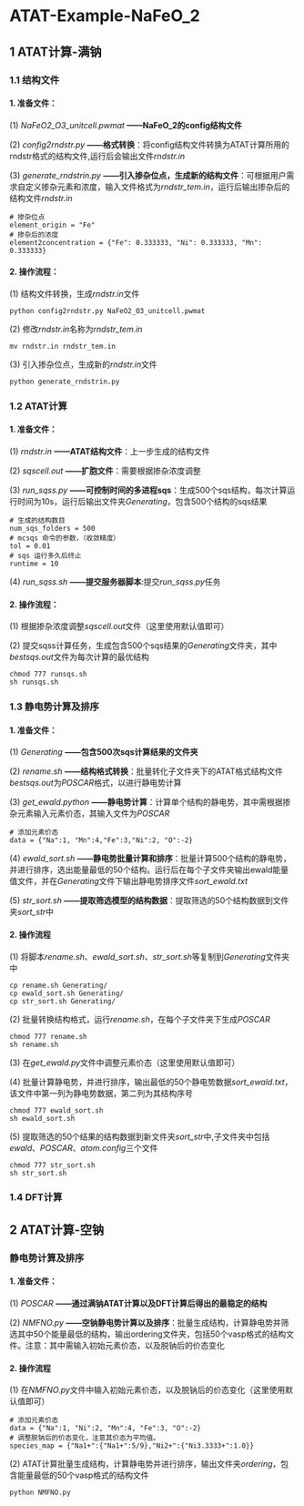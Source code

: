 

# ATAT-Example-NaFeO_2
## 1 ATAT计算-满钠
### 1.1 结构文件


#### 1. 准备文件：

(1) *NaFeO2_O3_unitcell.pwmat*
**——NaFeO_2的config结构文件**

(2) *config2rndstr.py*
**——格式转换**：将config结构文件转换为ATAT计算所用的rndstr格式的结构文件,运行后会输出文件*rndstr.in*

(3) *generate_rndstrin.py*
**——引入掺杂位点，生成新的结构文件**：可根据用户需求自定义掺杂元素和浓度，输入文件格式为*rndstr_tem.in*，运行后输出掺杂后的结构文件*rndstr.in*
```
# 掺杂位点
element_origin = "Fe"
# 掺杂后的浓度
element2concentration = {"Fe": 0.333333, "Ni": 0.333333, "Mn": 0.333333}
```

#### 2. 操作流程：

(1) 结构文件转换，生成*rndstr.in*文件
```
python config2rndstr.py NaFeO2_O3_unitcell.pwmat
```
(2) 修改*rndstr.in*名称为*rndstr_tem.in*
```
mv rndstr.in rndstr_tem.in
```
(3) 引入掺杂位点，生成新的*rndstr.in*文件
```
python generate_rndstrin.py
```

### 1.2 ATAT计算

#### 1. 准备文件：

(1) *rndstr.in*
**——ATAT结构文件**：上一步生成的结构文件

(2) *sqscell.out*
**——扩胞文件**：需要根据掺杂浓度调整

(3) *run_sqss.py*
**——可控制时间的多进程sqs**：生成500个sqs结构，每次计算运行时间为10s，运行后输出文件夹*Generating*，包含500个结构的sqs结果

```
# 生成的结构数目
num_sqs_folders = 500
# mcsqs 命令的参数，（收敛精度）
tol = 0.01       
# sqs 运行多久后终止
runtime = 10    
```
(4) *run_sqss.sh*
**——提交服务器脚本**:提交*run_sqss.py*任务

#### 2. 操作流程：

(1) 根据掺杂浓度调整*sqscell.out*文件（这里使用默认值即可）

(2) 提交sqss计算任务，生成包含500个sqs结果的*Generating*文件夹，其中*bestsqs.out*文件为每次计算的最优结构
```
chmod 777 runsqs.sh
sh runsqs.sh
```
### 1.3 静电势计算及排序

#### 1. 准备文件：

(1) *Generating*
**——包含500次sqs计算结果的文件夹**

(2) *rename.sh*
**——结构格式转换**：批量转化子文件夹下的ATAT格式结构文件*bestsqs.out*为*POSCAR*格式，以进行静电势计算

(3) *get_ewald.python*
**——静电势计算**：计算单个结构的静电势，其中需根据掺杂元素输入元素价态，其输入文件为*POSCAR*
```
# 添加元素价态
data = {"Na":1, "Mn":4,"Fe":3,"Ni":2, "O":-2}
```
(4) *ewald_sort.sh*
**——静电势批量计算和排序**：批量计算500个结构的静电势，并进行排序，选出能量最低的50个结构。运行后在每个子文件夹输出ewald能量值文件，并在*Generating*文件下输出静电势排序文件*sort_ewald.txt*

(5) *str_sort.sh*
**——提取筛选模型的结构数据**：提取筛选的50个结构数据到文件夹*sort_str*中

#### 2. 操作流程

(1) 将脚本*rename.sh*、*ewald_sort.sh*、*str_sort.sh*等复制到*Generating*文件夹中
```
cp rename.sh Generating/
cp ewald_sort.sh Generating/
cp str_sort.sh Generating/ 
```
(2) 批量转换结构格式，运行*rename.sh*，在每个子文件夹下生成*POSCAR*
```
chmod 777 rename.sh
sh rename.sh
```
(3) 在*get_ewald.py*文件中调整元素价态（这里使用默认值即可）

(4) 批量计算静电势，并进行排序，输出最低的50个静电势数据*sort_ewald.txt*，该文件中第一列为静电势数据，第二列为其结构序号
```
chmod 777 ewald_sort.sh
sh ewald_sort.sh
```
(5) 提取筛选的50个结果的结构数据到新文件夹*sort_str*中,子文件夹中包括*ewald*、*POSCAR*、*atom.config*三个文件
```
chmod 777 str_sort.sh
sh str_sort.sh
```
### 1.4 DFT计算

## 2 ATAT计算-空钠

### 静电势计算及排序
#### 1. 准备文件：

(1) *POSCAR*
**——通过满钠ATAT计算以及DFT计算后得出的最稳定的结构**

(2) *NMFNO.py*
**——空钠静电势计算以及排序**：批量生成结构，计算静电势并筛选其中50个能量最低的结构，输出ordering文件夹，包括50个vasp格式的结构文件。注意：其中需输入初始元素价态，以及脱钠后的价态变化

#### 2. 操作流程

(1) 在*NMFNO.py*文件中输入初始元素价态，以及脱钠后的价态变化（这里使用默认值即可）
```
# 添加元素价态
data = {"Na":1, "Ni":2, "Mn":4, "Fe":3, "O":-2}
# 调整脱钠后的价态变化，注意其价态为平均值。
species_map = {"Na1+":{"Na1+":5/9},"Ni2+":{"Ni3.3333+":1.0}}
```
(2) ATAT计算批量生成结构，计算静电势并进行排序，输出文件夹*ordering*，包含能量最低的50个vasp格式的结构文件
```
python NMFNO.py
```



